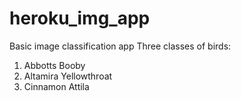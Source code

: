 # heroku_img_app   
Basic image classification app
Three classes of birds:
1. Abbotts Booby
2. Altamira Yellowthroat
3. Cinnamon Attila

